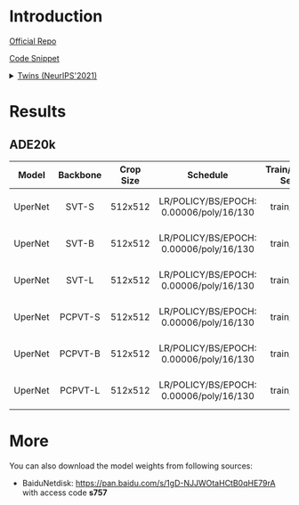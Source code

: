 # Introduction

<a href="https://github.com/Meituan-AutoML/Twins">Official Repo</a>

<a href="https://github.com/SegmentationBLWX/sssegmentation/blob/main/ssseg/modules/models/backbones/twins.py">Code Snippet</a>

<details>
<summary align="left"><a href="https://arxiv.org/pdf/2104.13840.pdf">Twins (NeurIPS'2021)</a></summary>

```latex
@article{chu2021twins,
    title={Twins: Revisiting spatial attention design in vision transformers},
    author={Chu, Xiangxiang and Tian, Zhi and Wang, Yuqing and Zhang, Bo and Ren, Haibing and Wei, Xiaolin and Xia, Huaxia and Shen, Chunhua},
    journal={arXiv preprint arXiv:2104.13840},
    year={2021}
}
```

</details>


# Results

## ADE20k
| Model         | Backbone    | Crop Size  | Schedule                                | Train/Eval Set  | mIoU   | Download                                                                                                                                                                                                                                                                                                                                                                                         |
| :-:           | :-:         | :-:        | :-:                                     | :-:             | :-:    | :-:                                                                                                                                                                                                                                                                                                                                                                                              |
| UperNet       | SVT-S       | 512x512    | LR/POLICY/BS/EPOCH: 0.00006/poly/16/130 | train/val       | 46.16% | [cfg](https://raw.githubusercontent.com/SegmentationBLWX/sssegmentation/main/ssseg/configs/upernet/upernet_svtsmall_ade20k.py) &#124; [model](https://github.com/SegmentationBLWX/modelstore/releases/download/ssseg_twins/upernet_svtsmall_ade20k_train.pth) &#124; [log](https://github.com/SegmentationBLWX/modelstore/releases/download/ssseg_twins/upernet_svtsmall_ade20k_train.log)       |
| UperNet       | SVT-B       | 512x512    | LR/POLICY/BS/EPOCH: 0.00006/poly/16/130 | train/val       | 48.05% | [cfg](https://raw.githubusercontent.com/SegmentationBLWX/sssegmentation/main/ssseg/configs/upernet/upernet_svtbase_ade20k.py) &#124; [model](https://github.com/SegmentationBLWX/modelstore/releases/download/ssseg_twins/upernet_svtbase_ade20k_train.pth) &#124; [log](https://github.com/SegmentationBLWX/modelstore/releases/download/ssseg_twins/upernet_svtbase_ade20k_train.log)          |
| UperNet       | SVT-L       | 512x512    | LR/POLICY/BS/EPOCH: 0.00006/poly/16/130 | train/val       | 49.80% | [cfg](https://raw.githubusercontent.com/SegmentationBLWX/sssegmentation/main/ssseg/configs/upernet/upernet_svtlarge_ade20k.py) &#124; [model](https://github.com/SegmentationBLWX/modelstore/releases/download/ssseg_twins/upernet_svtlarge_ade20k_train.pth) &#124; [log](https://github.com/SegmentationBLWX/modelstore/releases/download/ssseg_twins/upernet_svtlarge_ade20k_train.log)       |
| UperNet       | PCPVT-S     | 512x512    | LR/POLICY/BS/EPOCH: 0.00006/poly/16/130 | train/val       | 46.07% | [cfg](https://raw.githubusercontent.com/SegmentationBLWX/sssegmentation/main/ssseg/configs/upernet/upernet_pcpvtsmall_ade20k.py) &#124; [model](https://github.com/SegmentationBLWX/modelstore/releases/download/ssseg_twins/upernet_pcpvtsmall_ade20k_train.pth) &#124; [log](https://github.com/SegmentationBLWX/modelstore/releases/download/ssseg_twins/upernet_pcpvtsmall_ade20k_train.log) |
| UperNet       | PCPVT-B     | 512x512    | LR/POLICY/BS/EPOCH: 0.00006/poly/16/130 | train/val       | 48.06% | [cfg](https://raw.githubusercontent.com/SegmentationBLWX/sssegmentation/main/ssseg/configs/upernet/upernet_pcpvtbase_ade20k.py) &#124; [model](https://github.com/SegmentationBLWX/modelstore/releases/download/ssseg_twins/upernet_pcpvtbase_ade20k_train.pth) &#124; [log](https://github.com/SegmentationBLWX/modelstore/releases/download/ssseg_twins/upernet_pcpvtbase_ade20k_train.log)    |
| UperNet       | PCPVT-L     | 512x512    | LR/POLICY/BS/EPOCH: 0.00006/poly/16/130 | train/val       | 49.35% | [cfg](https://raw.githubusercontent.com/SegmentationBLWX/sssegmentation/main/ssseg/configs/upernet/upernet_pcpvtlarge_ade20k.py) &#124; [model](https://github.com/SegmentationBLWX/modelstore/releases/download/ssseg_twins/upernet_pcpvtlarge_ade20k_train.pth) &#124; [log](https://github.com/SegmentationBLWX/modelstore/releases/download/ssseg_twins/upernet_pcpvtlarge_ade20k_train.log) |


# More
You can also download the model weights from following sources:
- BaiduNetdisk: https://pan.baidu.com/s/1gD-NJJWOtaHCtB0qHE79rA with access code **s757**